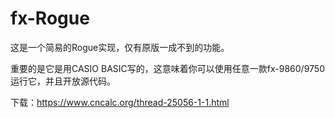 # fx-Rogue

这是一个简易的Rogue实现，仅有原版一成不到的功能。

重要的是它是用CASIO BASIC写的，这意味着你可以使用任意一款fx-9860/9750运行它，并且开放源代码。

下载：<https://www.cncalc.org/thread-25056-1-1.html>
